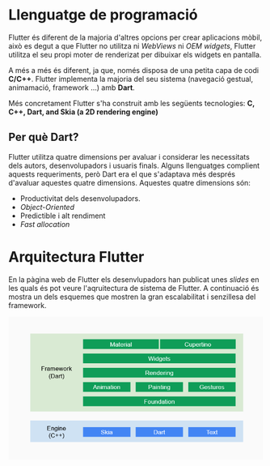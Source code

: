 <!-- TITLE: Curiositats -->
# Llenguatge de programació
Flutter és diferent de la majoria d'altres opcions per crear aplicacions mòbil, això es degut a que Flutter no utilitza ni *WebViews* ni *OEM widgets*, Flutter utilitza el seu propi moter de renderizat per dibuixar els widgets en pantalla.

A més a més és diferent, ja que, només disposa de una petita capa de codi **C/C++**. Flutter implementa la majoria del seu sistema (navegació gestual, animamació, framework ...) amb **Dart**.

Més concretament Flutter s'ha construit amb les següents tecnologies: **C, C++, Dart, and Skia (a 2D rendering engine)**

## Per què Dart?

Flutter utilitza quatre dimensions per avaluar i considerar les necessitats dels autors, desenvolupadors i usuaris finals. Alguns llenguatges complient aquests requeriments, però Dart era el que s'adaptava més després d'avaluar aquestes quatre dimensions. Aquestes quatre dimensions són:

- Productivitat dels desenvolupadors.
- *Object-Oriented*
- Predictible i alt rendiment
- *Fast allocation*

# Arquitectura Flutter
En la pàgina web de Flutter els desenvlupadors han publicat unes *slides* en les quals és pot veure l'aqruitectura de sistema de Flutter. 
A continuació és mostra un dels esquemes que mostren la gran escalabilitat i senzillesa del framework.

![Arch Flutter](/uploads/arch-flutter.png "Arch Flutter")